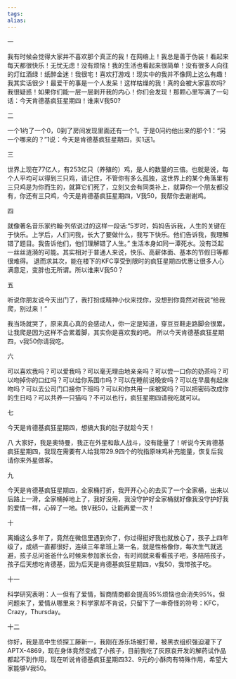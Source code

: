 ```yaml
---
tags: 
alias:
---
```

一

我有时候会觉得大家并不喜欢那个真正的我！在网络上！我总是善于伪装！看起来每天都很快乐！无忧无虑！没有烦恼！我的生活也看起来很简单！没有很多人向往的灯红酒绿！纸醉金迷！我很宅！喜欢打游戏！现实中的我并不像网上这么有趣！我其实话很少！最爱干的事是一个人发呆！这样枯燥的我！真的会被大家喜欢吗?我很疑惑！如果你们能一层一层剥开我的内心！你们会发现！那颗心里写满了一句话：今天肯德基疯狂星期四！谁来V我50?

二

一个1约了一个0，0到了房间发现里面还有一个1。于是0问约他出来的那个1：“另一个哪来的？”1说：今天是肯德基疯狂星期四，买1送1。

三

世界上现在77亿人，有253亿只（养殖的）鸡，是人的数量的三倍。也就是说，每个人平均可以得到三只鸡，请记住，不管你有多么孤独，这世界上的某个角落里有三只鸡是为你而生的，就算它们死了，立刻又会有同类补上，就算你一个朋友都没有，你还有三只鸡，今天是肯德基疯狂星期四，V我50，我帮你去谢谢鸡。

四

就像著名音乐家约翰·列侬说过的这样一段话:“5岁时，妈妈告诉我，人生的关键在于快乐。上学后，人们问我，长大了要做什么，我写下快乐。他们告诉我，我理解错了题目。我告诉他们，他们理解错了人生。”
生活本身如同一潭死水。没有泛起一丝丝涟漪的可能。其实相对于普通人来说，快乐、高薪体面、基本的节假日等都很难得。
退而求其次，能在楼下的KFC享受到限时的疯狂星期四优惠让很多人心满意足，变胖也无所谓。所以谁来V我50？

五

听说你朋友说今天出门了，我打扮成精神小伙来找你，没想到你竟然对我说“给我爬，别过来！“

我当场就哭了，原来真心真的会感动人，你一定是知道，穿豆豆鞋走路脚会很累，让我爬是因为这样不会累着脚，其实你是喜欢我的吧。
所以今天肯德基疯狂星期四，v我50你请我吃。

六

可以喜欢我吗？可以爱我吗？可以毫无理由地亲亲吗？可以尝一口你的奶茶吗？可以吻掉你的口红吗？可以给你系围巾吗？可以在睡前说晚安吗？可以在早晨有起床吻吗？可以去公司门口接你下班吗？可以和你共用一床被窝吗？可以把密码改成你的生日吗？可以共养一只猫吗？不可以也行，疯狂星期四请我吃就可以。

七

今天是肯德基疯狂星期四，想搞大我的肚子就趁今天！

八
大家好，我是奥特曼，我正在外星和敌人战斗，没有能量了！听说今天肯德基疯狂星期四，我现在需要有人给我带29.9四个的吮指原味鸡补充能量，恢复后我请你来外星做客。


九

今天是肯德基疯狂星期四，全家桶打折，我开开心心的去买了一个全家桶，出来以后路上一滑，全家桶掉地上了，我好没用，我没守护好全家桶就好像我没守护好我的爱情一样，心碎了一地。快V我50，让能再爱一次！

十

离婚这么多年了，竟然在微信里遇到你了，你过得挺好我也就放心了，孩子上四年级了，成绩一直都很好，连续三年拿班上第一名，就是性格像你，每次生气就逃避，孩子总问爸爸什么时候来参加家长会，有时间就来看看孩子吧，多陪陪孩子，孩子后天想吃肯德基，因为后天是肯德基疯狂星期四，v我50，我带孩子吃。

十一

科学研究表明：人一但有了爱情，智商情商都会提高95%烦恼也会消失95%。但问题来了，爱情从哪里来？科学家却不肯说，只留下了一串奇怪的符号：KFC，Crazy，Thursday。

十二

你好，我是高中生侦探工藤新一，我刚在游乐场被打晕，被黑衣组织强迫灌下了APTX-4869，现在身体竟然变成了小孩子，目前我吃了灰原哀开发的解药试作品都起不到作用，现在听说肯德基疯狂星期四32、9元的小酥肉有特殊作用，希望大家能够V我50。

